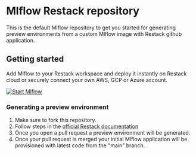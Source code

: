 # Mlflow Restack repository

This is the default Mlflow repository to get you started for generating preview environments from a custom Mlflow image with Restack github application.

## Getting started

Add Mlflow to your Restack workspace and deploy it instantly on Restack cloud or securely connect your own AWS, GCP or Azure account.

[![Start Mlflow](https://cdn.sanity.io/images/ev3amoz3/production/4e59ac6f78ebf3919f4bf72e8f3e76186aeb6ddf-257x57.png)](https://console.restack.io/onboarding/store/ac2d5fbe-f5c6-4ea0-9c12-11aea5c254bf)

### Generating a preview environment

1. Make sure to fork this repository.
2. Follow steps in the [official Restack documentation](https://www.restack.io/docs/Mlflow)
3. Once you open a pull request a preview environment will be generated.
4. Once your pull request is merged your initial Mlflow application will be provisioned with latest code from the "main" branch.
